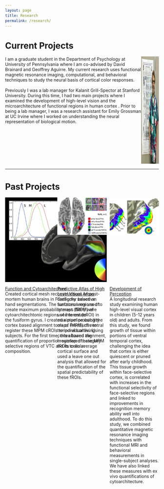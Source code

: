 ```yaml
---
layout: page
title: Research
permalink: /research/
---
```

# Current Projects
<div class="row">
  <div class="column" markdown="1">
  I am a graduate student in the Department of Psychology at University of Pennsylvania where I am co-advised by David Brainard and Geoffrey Aguirre. My current research uses functional magnetic resonance imaging, computational, and behavioral techniques to study the neural basis of cortical color responses. <br><br> Previously I was a lab manager for Kalanit Grill-Spector at Stanford University. During this time, I had two main projects where I examined the development of high-level vision and the microarchitecture of functional regions in human cortex . Prior to being a lab manager, I was a research assistant for Emily Grossman at UC Irvine where I worked on understanding the neural representation of biological motion.
  </div>
  
  <div class="column">
  <img class="ohbm-image" src="/assets/img/ohbm.jpg" alt="OHBM 2015" style="width:350px;height:350px;">
  </div>
</div> 

***
# Past Projects
 <div class="wrapper">
  <div class="one">
  <img class="ohbm-image" src="/assets/img/brain1.jpg" alt="brain1">
  </div>
  <div class="two">
  <img class="ohbm-image" src="/assets/img/floc.png" alt="floc" >
  </div>
  <div class="three">
  <img class="ohbm-image" src="/assets/img/devo.png" alt="devo" >
  </div>
  <div class="four">
  <u>Function and Cytoarchitecture</u> <br> 
  Created cortical mesh reconstructions of post-mortem human brains in FreeSurfer based on hand segmentations. The surfaces were used to create maximum probability maps (MPM) of cytoarchitechtonic regions of interest (cROI) in the fusiform gyrus. I created a pipeline using the cortex based alignment tools of FreeSurfer to register these MPM cROIs to individual living subjects. For the first time, this allowed the quantification of proportion overlap of category selective regions of VTC and its cellular composition.
  </div>
  <div class="five">
  <u>Predictive Atlas of High Level Visual Areas</u><br>
  Category selective functional regions of interest (fROI) were used to create maximum probability maps (MPM) of ventral temporal cortex. Using cortex based alignment, I registered these MPM fROIs to an average cortical surface and used a leave one out analysis that allowed for the quantification of the spatial predictability of these fROIs.
  </div>
  <div class="six">
  <u>Development of Perception</u><br>
  A longitudinal research study examining human high-level visual cortex in children (5-12 years old) and adults. From this study, we found growth of tissue within portions of ventral temporal cortex, challenging the idea that cortex is either quiescent or pruned after early childhood. This tissue growth within face-selective cortex, is correlated with increases in the functional selectivity of face-selective regions and linked to improvements in recognition memory ability well into adulthood. To do this study, we combined quantitative magnetic resonance imaging techniques with functional MRI and behavioral measurements in single-subject analyses. We have also linked these measures with ex vivo quantifications of cytoarchitecture.
  </div>
</div>

<style type="text/css">
  .row {
    display: flex;
  }

  .column {
    flex: 50%;    
  }

  .wrapper {
    display: grid;
    grid-template-columns: repeat(3, 1fr);
    gap: 10px;
    grid-auto-rows: minmax(100px, auto);
  }
  .one {
    grid-column: 1 / 3;
    grid-row: 1;
  }
.two {
  grid-column: 2 / 3;
  grid-row: 1 ;
}
.three {
  grid-column: 3 / 3;
  grid-row: 1;
}
.four {
  grid-column: 1 / 3;
  grid-row: 2;
}
.five {
  grid-column: 2 / 3;
  grid-row: 2;
}
.six {
  grid-column: 3 / 3;
  grid-row: 2;
}

  img.brain1 {
    display: block;
    margin-left: auto;
    margin-right: auto;
    max-width: 100%;
    max-height: 100%;
}
img.floc {
    display: block;
    margin-left: auto;
    margin-right: auto;
     max-width: 100%;
    max-height: 100%;
}
img.devo {
    display: block;
    margin-left: auto;
    margin-right: auto;
     max-width: 100%;
    max-height: 100%;
}

</style>